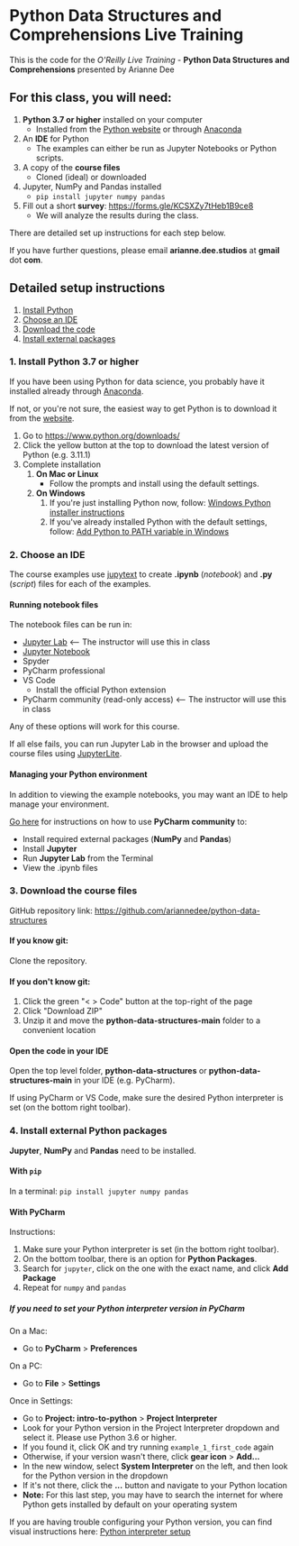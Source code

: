 # Python Data Structures and Comprehensions Live Training

This is the code for the *O'Reilly Live Training* - **Python Data Structures and Comprehensions** presented by Arianne Dee

## For this class, you will need:
1. **Python 3.7 or higher** installed on your computer
   - Installed from the [Python website](https://www.python.org/downloads/) or through [Anaconda](https://www.anaconda.com/)
2. An **IDE** for Python
   - The examples can either be run as Jupyter Notebooks or Python scripts.
3. A copy of the **course files**
   - Cloned (ideal) or downloaded
4. Jupyter, NumPy and Pandas installed
    - `pip install jupyter numpy pandas`
5. Fill out a short **survey**: https://forms.gle/KCSXZy7tHeb1B9ce8
   - We will analyze the results during the class.

There are detailed set up instructions for each step below.

If you have further questions, please email **arianne.dee.studios** at **gmail** dot **com**.

## Detailed setup instructions 

1. [Install Python](#1-install-python-37-or-higher)
2. [Choose an IDE](#2-choose-an-ide)
3. [Download the code](#3-download-the-course-files)
4. [Install external packages](#4-install-external-python-packages)

### 1. Install Python 3.7 or higher

If you have been using Python for data science, 
you probably have it installed already through [Anaconda](https://www.anaconda.com/).

If not, or you're not sure, 
the easiest way to get Python is to download it from the 
[website](https://www.python.org/downloads/).

1. Go to https://www.python.org/downloads/
2. Click the yellow button at the top to download the latest version of Python (e.g. 3.11.1)
3. Complete installation
   1. **On Mac or Linux**
      - Follow the prompts and install using the default settings.
   2. **On Windows**
      1. If you're just installing Python now,
      follow: [Windows Python installer instructions](docs/WININSTALL.md)
      2. If you've already installed Python with the default settings,
      follow: [Add Python to PATH variable in Windows](docs/WINSETPATH.md)

### 2. Choose an IDE

The course examples use [jupytext](https://github.com/mwouts/jupytext) 
to create **.ipynb** (_notebook_) and **.py** (_script_) files 
for each of the examples.

#### Running notebook files
The notebook files can be run in:

- [Jupyter Lab](https://jupyter.org/install#jupyterlab)  <-- The instructor will use this in class
- [Jupyter Notebook](https://jupyter.org/install#jupyter-notebook)
- Spyder
- PyCharm professional
- VS Code
    - Install the official Python extension
- PyCharm community (read-only access)  <-- The instructor will use this in class

Any of these options will work for this course.

If all else fails, you can run Jupyter Lab in the browser 
and upload the course files using [JupyterLite](https://jupyter.org/try-jupyter/lab/).

#### Managing your Python environment

In addition to viewing the example notebooks, 
you may want an IDE to help manage your environment.

[Go here](docs/PYCHARM_SETUP.md) for instructions on how to use **PyCharm community** to:
- Install required external packages (**NumPy** and **Pandas**)
- Install **Jupyter**
- Run **Jupyter Lab** from the Terminal
- View the .ipynb files

### 3. Download the course files

GitHub repository link: https://github.com/ariannedee/python-data-structures

#### If you know git:

Clone the repository.

#### If you don't know git:

1. Click the green "< > Code" button at the top-right of the page
2. Click "Download ZIP"
3. Unzip it and move the **python-data-structures-main** folder to a convenient location

#### Open the code in your IDE

Open the top level folder, **python-data-structures** or **python-data-structures-main** in your IDE (e.g. PyCharm).

If using PyCharm or VS Code, make sure the desired Python interpreter is set (on the bottom right toolbar).

### 4. Install external Python packages

**Jupyter**, **NumPy** and **Pandas** need to be installed.

#### With `pip`

In a terminal: `pip install jupyter numpy pandas`

#### With PyCharm

Instructions:

1. Make sure your Python interpreter is set (in the bottom right toolbar).
2. On the bottom toolbar, there is an option for **Python Packages**.
3. Search for `jupyter`, click on the one with the exact name, and click **Add Package**
4. Repeat for `numpy` and `pandas`


##### If you need to set your Python interpreter version in PyCharm

On a Mac:

- Go to **PyCharm** > **Preferences**

On a PC:

- Go to **File** > **Settings**

Once in Settings:

- Go to **Project: intro-to-python** > **Project Interpreter**
- Look for your Python version in the Project Interpreter dropdown and select it. Please use Python 3.6 or higher.
- If you found it, click OK and try running `example_1_first_code` again
- Otherwise, if your version wasn't there, click **gear icon** > **Add...**
- In the new window, select **System Interpreter** on the left, and then look for the Python version in the dropdown
- If it's not there, click the **...** button and navigate to your Python location
- **Note:** For this last step, you may have to search the internet for where Python gets installed by default on your operating system

If you are having trouble configuring your Python version, you can find visual instructions
here: [Python interpreter setup](docs/PyCharm_interpreter.md)
